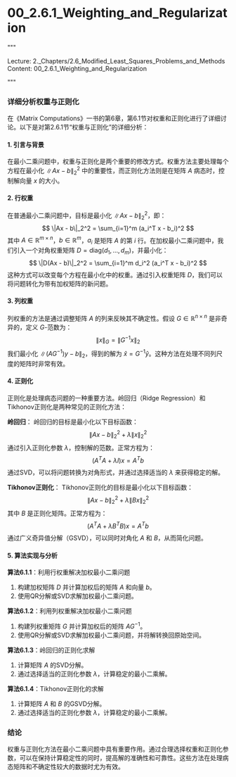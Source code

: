 # 00_2.6.1_Weighting_and_Regularization

"""

Lecture: 2._Chapters/2.6_Modified_Least_Squares_Problems_and_Methods
Content: 00_2.6.1_Weighting_and_Regularization

"""

### 详细分析权重与正则化

在《Matrix Computations》一书的第6章，第6.1节对权重和正则化进行了详细讨论。以下是对第2.6.1节“权重与正则化”的详细分析：

#### 1. 引言与背景

在最小二乘问题中，权重与正则化是两个重要的修改方式。权重方法主要处理每个方程在最小化 $\|Ax - b\|_2^2$ 中的重要性，而正则化方法则是在矩阵 $A$ 病态时，控制解向量 $x$ 的大小。

#### 2. 行权重

在普通最小二乘问题中，目标是最小化 $\|Ax - b\|_2^2$，即：
$$ \|Ax - b\|_2^2 = \sum_{i=1}^m (a_i^T x - b_i)^2 $$
其中 $A \in \mathbb{R}^{m \times n}$，$b \in \mathbb{R}^m$，$a_i$ 是矩阵 $A$ 的第 $i$ 行。在加权最小二乘问题中，我们引入一个对角权重矩阵 $D = \text{diag}(d_1, \ldots, d_m)$，并最小化：
$$ \|D(Ax - b)\|_2^2 = \sum_{i=1}^m d_i^2 (a_i^T x - b_i)^2 $$
这种方式可以改变每个方程在最小化中的权重。通过引入权重矩阵 $D$，我们可以将问题转化为带有加权矩阵的新问题。

#### 3. 列权重

列权重的方法是通过调整矩阵 $A$ 的列来反映其不确定性。假设 $G \in \mathbb{R}^{n \times n}$ 是非奇异的，定义 $G$-范数为：
$$ \|x\|_G = \|G^{-1} x\|_2 $$
我们最小化 $\|(AG^{-1})y - b\|_2$，得到的解为 $\hat{x} = G^{-1} \hat{y}$。这种方法在处理不同列尺度的矩阵时非常有效。

#### 4. 正则化

正则化是处理病态问题的一种重要方法。岭回归（Ridge Regression）和Tikhonov正则化是两种常见的正则化方法：

**岭回归**：
岭回归的目标是最小化以下目标函数：
$$ \|Ax - b\|_2^2 + \lambda \|x\|_2^2 $$
通过引入正则化参数 $\lambda$，控制解的范数。正常方程为：
$$ (A^T A + \lambda I)x = A^T b $$
通过SVD，可以将问题转换为对角形式，并通过选择适当的 $\lambda$ 来获得稳定的解。

**Tikhonov正则化**：
Tikhonov正则化的目标是最小化以下目标函数：
$$ \|Ax - b\|_2^2 + \lambda \|Bx\|_2^2 $$
其中 $B$ 是正则化矩阵。正常方程为：
$$ (A^T A + \lambda B^T B)x = A^T b $$
通过广义奇异值分解（GSVD），可以同时对角化 $A$ 和 $B$，从而简化问题。

#### 5. 算法实现与分析

**算法6.1.1**：利用行权重解决加权最小二乘问题
1. 构建加权矩阵 $D$ 并计算加权后的矩阵 $A$ 和向量 $b$。
2. 使用QR分解或SVD求解加权最小二乘问题。

**算法6.1.2**：利用列权重解决加权最小二乘问题
1. 构建列权重矩阵 $G$ 并计算加权后的矩阵 $AG^{-1}$。
2. 使用QR分解或SVD求解加权最小二乘问题，并将解转换回原始空间。

**算法6.1.3**：岭回归的正则化求解
1. 计算矩阵 $A$ 的SVD分解。
2. 通过选择适当的正则化参数 $\lambda$，计算稳定的最小二乘解。

**算法6.1.4**：Tikhonov正则化的求解
1. 计算矩阵 $A$ 和 $B$ 的GSVD分解。
2. 通过选择适当的正则化参数 $\lambda$，计算稳定的最小二乘解。

### 结论

权重与正则化方法在最小二乘问题中具有重要作用。通过合理选择权重和正则化参数，可以在保持计算稳定性的同时，提高解的准确性和可靠性。这些方法在处理病态矩阵和不确定性较大的数据时尤为有效。
